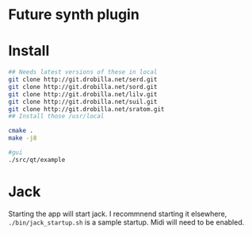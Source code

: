 # Future synth plugin

# Install

```sh
## Needs latest versions of these in local
git clone http://git.drobilla.net/serd.git
git clone http://git.drobilla.net/sord.git
git clone http://git.drobilla.net/lilv.git
git clone http://git.drobilla.net/suil.git
git clone http://git.drobilla.net/sratom.git
## Install those /usr/local

cmake .
make -j8

#gui
./src/qt/example
```

# Jack

Starting the app will start jack. I recommnend starting it elsewhere, `./bin/jack_startup.sh` is a sample startup. Midi will need to be enabled.
